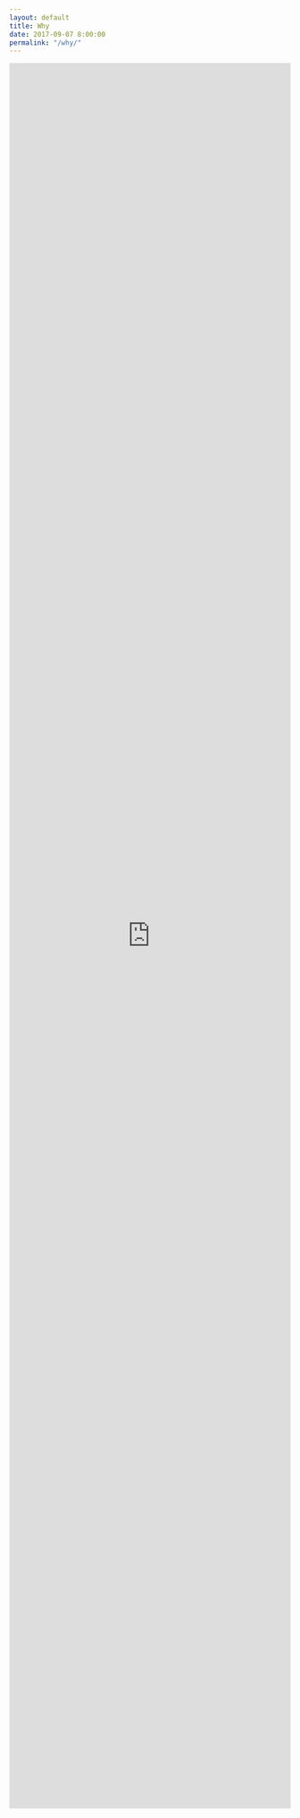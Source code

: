 ```yaml
---
layout: default
title: Why
date: 2017-09-07 8:00:00
permalink: "/why/"
---
```


<div id="why-content">

<iframe width="100%" height="80%" src="https://www.youtube.com/embed/sioZd3AxmnE" frameborder="0" allowfullscreen="allowfullscreen" webkitallowfullscreen="webkitallowfullscreen"></iframe>

</div>